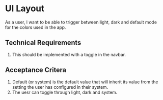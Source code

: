 # UI Layout

As a user, I want to be able to trigger between light, dark and default mode for the colors used in the app.

## Technical Requirements

1. This should be implemented with a toggle in the navbar.

## Acceptance Critera

1. Default (or system) is the default value that will inherit its value from the setting the user has configured in their system.
2. The uesr can toggle through light, dark and system.
